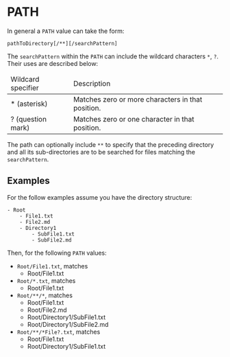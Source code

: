 # PATH
In general a `PATH` value can take the form:

    pathToDirectory[/**][/searchPattern]

The `searchPattern` within the `PATH` can include the wildcard characters `*`, `?`. Their uses are described below:

<table>
    <thead>
        <tr><td>Wildcard specifier</td><td>Description</td></tr>    
    </thead>
    <tbody>
        <tr>
            <td>* (asterisk)</td>
            <td>Matches zero or more characters in that position.</td>            
        </tr>    
        <tr>
            <td>? (question mark)</td>
            <td>Matches zero or one character in that position.</td>            
        </tr>    
    </tbody>
</table>

The path can optionally include `**` to specify that the preceding directory and all its sub-directories are to be searched for files matching the `searchPattern`.

## Examples
For the follow examples assume you have the directory structure:

    - Root
        - File1.txt
        - File2.md
        - Directory1
            - SubFile1.txt
            - SubFile2.md

Then, for the following `PATH` values:

 - `Root/File1.txt`, matches 
     - Root/File1.txt
 - `Root/*.txt`, matches 
     - Root/File1.txt
 - `Root/**/*`, matches
     - Root/File1.txt
     - Root/File2.md
     - Root/Directory1/SubFile1.txt
     - Root/Directory1/SubFile2.md
 - `Root/**/*File?.txt`, matches
     - Root/File1.txt
     - Root/Directory1/SubFile1.txt

